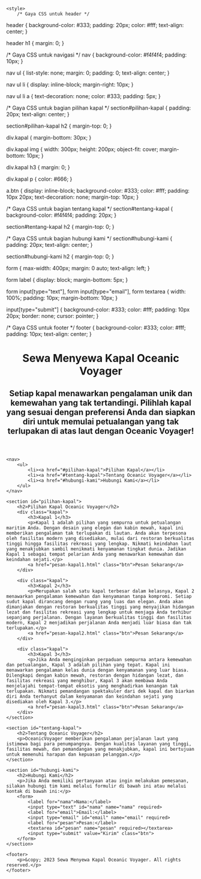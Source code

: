 <!DOCTYPE html>
<html>
<head>
    <title>Sewa Menyewa Kapal Oceanic Voyager</title>
   
    <style>
        /* Gaya CSS untuk header */
header {
    background-color: #333;
    padding: 20px;
    color: #fff;
    text-align: center;
}

header h1 {
    margin: 0;
}

/* Gaya CSS untuk navigasi */
nav {
    background-color: #f4f4f4;
    padding: 10px;
}

nav ul {
    list-style: none;
    margin: 0;
    padding: 0;
    text-align: center;
}

nav ul li {
    display: inline-block;
    margin-right: 10px;
}

nav ul li a {
    text-decoration: none;
    color: #333;
    padding: 5px;
}

/* Gaya CSS untuk bagian pilihan kapal */
section#pilihan-kapal {
    padding: 20px;
    text-align: center;
}

section#pilihan-kapal h2 {
    margin-top: 0;
}

div.kapal {
    margin-bottom: 30px;
}

div.kapal img {
    width: 300px;
    height: 200px;
    object-fit: cover;
    margin-bottom: 10px;
}

div.kapal h3 {
    margin: 0;
}

div.kapal p {
    color: #666;
}

a.btn {
    display: inline-block;
    background-color: #333;
    color: #fff;
    padding: 10px 20px;
    text-decoration: none;
    margin-top: 10px;
}

/* Gaya CSS untuk bagian tentang kapal */
section#tentang-kapal {
    background-color: #f4f4f4;
    padding: 20px;
}

section#tentang-kapal h2 {
    margin-top: 0;
}

/* Gaya CSS untuk bagian hubungi kami */
section#hubungi-kami {
    padding: 20px;
    text-align: center;
}

section#hubungi-kami h2 {
    margin-top: 0;
}

form {
    max-width: 400px;
    margin: 0 auto;
    text-align: left;
}

form label {
    display: block;
    margin-bottom: 5px;
}

form input[type="text"],
form input[type="email"],
form textarea {
    width: 100%;
    padding: 10px;
    margin-bottom: 10px;
}

input[type="submit"] {
    background-color: #333;
    color: #fff;
    padding: 10px 20px;
    border: none;
    cursor: pointer;
}

/* Gaya CSS untuk footer */
footer {
    background-color: #333;
    color: #fff;
    padding: 10px;
    text-align: center;
}
    </style>
</head>
<body>
    <header>
        <h1>Sewa Menyewa Kapal Oceanic Voyager</h1>
        <h2>Setiap kapal menawarkan pengalaman unik dan kemewahan yang tak tertandingi. Pilihlah kapal yang sesuai dengan preferensi Anda dan siapkan diri untuk memulai petualangan yang tak terlupakan di atas laut dengan Oceanic Voyager!</h2>
    </header>

    <nav>
        <ul>
            <li><a href="#pilihan-kapal">Pilihan Kapal</a></li>
            <li><a href="#tentang-kapal">Tentang Oceanic Voyager</a></li>
            <li><a href="#hubungi-kami">Hubungi Kami</a></li>
        </ul>
    </nav>

    <section id="pilihan-kapal">
        <h2>Pilihan Kapal Oceanic Voyager</h2>
        <div class="kapal">
            <h3>Kapal 1</h3>
            <p>Kapal 1 adalah pilihan yang sempurna untuk petualangan maritim Anda. Dengan desain yang elegan dan kabin mewah, kapal ini memberikan pengalaman tak terlupakan di lautan. Anda akan terpesona oleh fasilitas modern yang disediakan, mulai dari restoran berkualitas tinggi hingga fasilitas rekreasi yang lengkap. Nikmati keindahan laut yang menakjubkan sambil menikmati kenyamanan tingkat dunia. Jadikan Kapal 1 sebagai tempat pelarian Anda yang menawarkan kemewahan dan keindahan sejati.</p>
            <a href="pesan-kapal1.html" class="btn">Pesan Sekarang</a>
        </div>

        <div class="kapal">
            <h3>Kapal 2</h3>
            <p>Merupakan salah satu kapal terbesar dalam kelasnya, Kapal 2 menawarkan pengalaman kemewahan dan kenyamanan tanpa kompromi. Setiap sudut kapal dirancang dengan ruang yang luas dan elegan. Anda akan dimanjakan dengan restoran berkualitas tinggi yang menyajikan hidangan lezat dan fasilitas rekreasi yang lengkap untuk menjaga Anda terhibur sepanjang perjalanan. Dengan layanan berkualitas tinggi dan fasilitas modern, Kapal 2 menjadikan perjalanan Anda menjadi luar biasa dan tak terlupakan.</p>
            <a href="pesan-kapal2.html" class="btn">Pesan Sekarang</a>
        </div>

        <div class="kapal">
            <h3>Kapal 3</h3>
            <p>Jika Anda menginginkan perpaduan sempurna antara kemewahan dan petualangan, Kapal 3 adalah pilihan yang tepat. Kapal ini menawarkan pengalaman kelas dunia dengan kenyamanan yang luar biasa. Dilengkapi dengan kabin mewah, restoran dengan hidangan lezat, dan fasilitas rekreasi yang menghibur, Kapal 3 akan membawa Anda menjelajahi tempat-tempat eksotis yang menghadirkan kenangan tak terlupakan. Nikmati pemandangan spektakuler dari dek kapal dan biarkan diri Anda terhanyut dalam kenyamanan dan keindahan sejati yang disediakan oleh Kapal 3.</p>
            <a href="pesan-kapal3.html" class="btn">Pesan Sekarang</a>
        </div>
    </section>

    <section id="tentang-kapal">
        <h2>Tentang Oceanic Voyager</h2>
        <p>OceanicVoyager memberikan pengalaman perjalanan laut yang istimewa bagi para penumpangnya. Dengan kualitas layanan yang tinggi, fasilitas mewah, dan pemandangan yang menakjubkan, kapal ini bertujuan untuk memenuhi harapan dan kepuasan pelanggan.</p>
    </section>

    <section id="hubungi-kami">
        <h2>Hubungi Kami</h2>
        <p>Jika Anda memiliki pertanyaan atau ingin melakukan pemesanan, silakan hubungi tim kami melalui formulir di bawah ini atau melalui kontak di bawah ini:</p>
        <form>
            <label for="nama">Nama:</label>
            <input type="text" id="nama" name="nama" required>
            <label for="email">Email:</label>
            <input type="email" id="email" name="email" required>
            <label for="pesan">Pesan:</label>
            <textarea id="pesan" name="pesan" required></textarea>
            <input type="submit" value="Kirim" class="btn">
        </form>
    </section>

    <footer>
        <p>&copy; 2023 Sewa Menyewa Kapal Oceanic Voyager. All rights reserved.</p>
    </footer>
</body>
</html>
